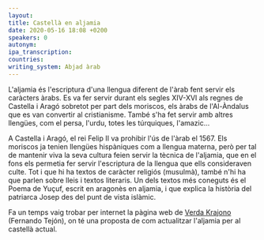 ```yaml
---
layout:
title: Castellà en aljamia
date: 2020-05-16 18:08 +0200
speakers: 0
autonym:
ipa_transcription:
countries:
writing_system: Abjad àrab
---
```


L'aljamia és l'escriptura d'una llengua diferent de l'àrab fent servir els caràcters àrabs. Es va fer servir durant els segles XIV-XVI als regnes de Castella i Aragó sobretot per part dels moriscos, els àrabs de l'Al-Àndalus que es van convertir al cristianisme. També s'ha fet servir amb altres llengües, com el persa, l'urdu, totes les túrquiques, l'amazic...

A Castella i Aragó, el rei Felip II va prohibir l'ús de l'àrab el 1567. Els moriscos ja tenien llengües hispàniques com a llengua materna, però per tal de mantenir viva la seva cultura feien servir la tècnica de l'aljamia, que en el fons els permetia fer servir l'escriptura de la llengua que ells consideraven culte. Tot i que hi ha textos de caràcter religiós (musulmà), també n'hi ha que parlen sobre lleis i textos literaris. Un dels textos més coneguts és el Poema de Yuçuf, escrit en aragonès en aljamia, i que explica la història del patriarca Josep des del punt de vista islàmic.

Fa un temps vaig trobar per internet la pàgina web de [Verda Krajono][verda-krajono] (Fernando Tejón), on té una proposta de com actualitzar l'aljamia per al castellà actual.

[verda-krajono]: https://sites.google.com/site/verdakrajono/ortografia-reformada

